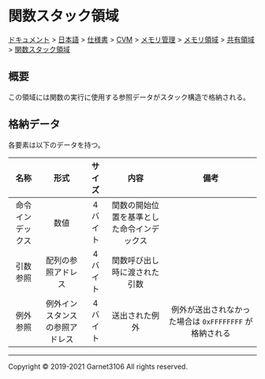 # 関数スタック領域

[ドキュメント](../../../../../../../index.md) > [日本語](../../../../../../index.md) > [仕様書](../../../../../index.md) > [CVM](../../../../index.md) > [メモリ管理](../../../index.md) > [メモリ領域](../../index.md) > [共有領域](../index.md) > [関数スタック領域](./index.md)

## 概要

この領域には関数の実行に使用する参照データがスタック構造で格納される。

## 格納データ

各要素は以下のデータを持つ。

|名称|形式|サイズ|内容|備考|
|:-:|:-:|:-:|:-:|:-:|
|命令インデックス|数値|4 バイト|関数の開始位置を基準とした命令インデックス||
|引数参照|配列の参照アドレス|4 バイト|関数呼び出し時に渡された引数||
|例外参照|例外インスタンスの参照アドレス|4 バイト|送出された例外|例外が送出されなかった場合は `0xFFFFFFFF` が格納される|

---

Copyright © 2019-2021 Garnet3106 All rights reserved.

